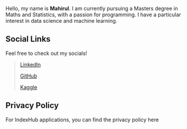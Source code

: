 Hello, my name is **Mahirul**. I am currently pursuing a Masters degree in Maths and Statistics, with a passion for programming. I have a particular interest in data science and machine learning.

## Social Links
Feel free to check out my socials!
>  [LinkedIn](https://www.linkedin.com/in/mahirul-islam-61b028192/)
>
> [GitHub](https://github.com/Mahir-Islam)
>
> [Kaggle](https://www.kaggle.com/mahir2)

## Privacy Policy
For IndexHub applications, you can find the privacy policy here
